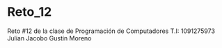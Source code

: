 # Reto_12
Reto #12 de la clase de Programación de Computadores
T.I: 1091275973  
Julian Jacobo Gustin Moreno   
